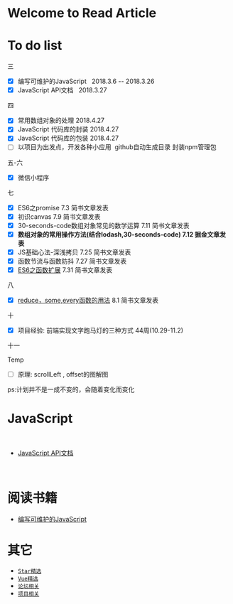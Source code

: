 # Welcome to Read Article


# To do list

三
- [x] 编写可维护的JavaScript   2018.3.6 -- 2018.3.26
- [x] JavaScript API文档   2018.3.27

四
- [x] 常用数组对象的处理 2018.4.27
- [x] JavaScript 代码库的封装 2018.4.27
- [x] JavaScript 代码库的包装 2018.4.27
- [ ] 以项目为出发点，开发各种小应用  github自动生成目录 封装npm管理包

五-六 
- [x] 微信小程序

七
- [x] ES6之promise 7.3 简书文章发表
- [x] 初识canvas 7.9 简书文章发表
- [x] 30-seconds-code数组对象常见的数学运算 7.11 简书文章发表
- [x] **数组对象的常用操作方法(结合lodash,30-seconds-code)  7.12 掘金文章发表**
- [x] JS基础心法-深浅拷贝 7.25 简书文章发表
- [x] 函数节流与函数防抖 7.27 简书文章发表
- [x] [ES6之函数扩展](https://www.jianshu.com/p/84361a116bc4) 7.31 简书文章发表

八
- [x] [reduce，some,every函数的用法](https://www.jianshu.com/p/6445a8f11611) 8.1 简书文章发表

十
- [X] 项目经验: 前端实现文字跑马灯的三种方式 44周(10.29-11.2)

十一



Temp
- [ ] 原理: scrollLeft , offset的图解图

ps:计划并不是一成不变的，会随着变化而变化



# JavaScript

​

* [JavaScript API文档](https://github.com/heightzhang/Reading-and-Reality/tree/master/JavaScript)

  ​

# 阅读书籍

* [编写可维护的JavaScript](https://github.com/heightzhang/Reading-and-Reality/tree/master/%E9%98%85%E8%AF%BB%E4%B9%A6%E7%B1%8D)

# 其它

* [`Star精选`](https://github.com/heightzhang/Reading-and-Reality/blob/master/%E5%85%B6%E5%AE%83/Star%E7%B2%BE%E9%80%89.md)
* [`Vue精选`](https://github.com/heightzhang/Reading-and-Reality/blob/master/%E5%85%B6%E5%AE%83/Vue%E7%B2%BE%E9%80%89.md)
* [`论坛相关`](https://github.com/heightzhang/Reading-and-Reality/blob/master/%E5%85%B6%E5%AE%83/%E8%AE%BA%E5%9D%9B%E7%9B%B8%E5%85%B3.md)
* [`项目相关`](https://github.com/heightzhang/Reading-and-Reality/blob/master/%E5%85%B6%E5%AE%83/%E9%A1%B9%E7%9B%AE%E7%9B%B8%E5%85%B3.md)


